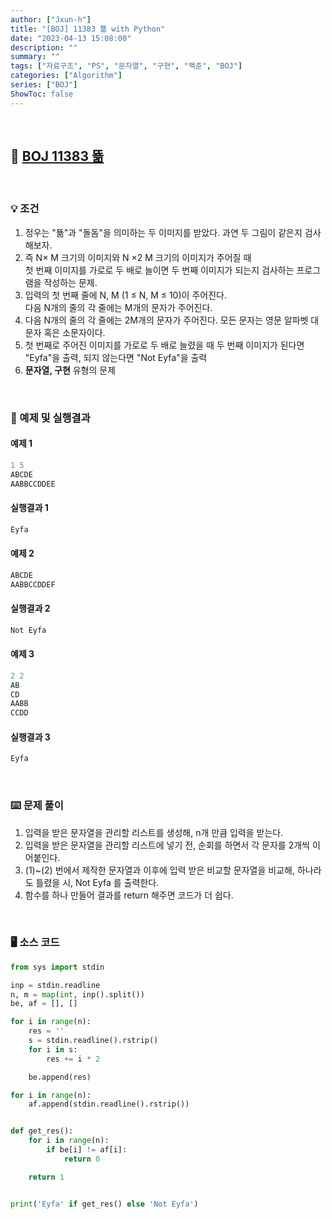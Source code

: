 ```yaml
---
author: ["Jxun-h"]
title: "[BOJ] 11383 뚊 with Python"
date: "2023-04-13 15:08:00"
description: ""
summary: ""
tags: ["자료구조", "PS", "문자열", "구현", "백준", "BOJ"]
categories: ["Algorithm"]
series: ["BOJ"]
ShowToc: false
---
```


<br>

## 📌 <a href="https://www.acmicpc.net/problem/11383" target="_blank">BOJ 11383 뚊</a>

<br>

### 💡 조건

1.  정우는 "뚊"과 "돌돔"을 의미하는 두 이미지를 받았다. 과연 두 그림이 같은지 검사해보자.
2.  즉 N× M 크기의 이미지와 N ×2 M 크기의 이미지가 주어질 때  
    첫 번째 이미지를 가로로 두 배로 늘이면 두 번째 이미지가 되는지 검사하는 프로그램을 작성하는 문제.
3.  입력의 첫 번째 줄에 N, M (1 ≤ N, M ≤ 10)이 주어진다.  
    다음 N개의 줄의 각 줄에는 M개의 문자가 주어진다.
4.  다음 N개의 줄의 각 줄에는 2M개의 문자가 주어진다. 모든 문자는 영문 알파벳 대문자 혹은 소문자이다.
5.  첫 번째로 주어진 이미지를 가로로 두 배로 늘렸을 때 두 번째 이미지가 된다면 "Eyfa"을 출력, 되지 않는다면 "Not Eyfa"을 출력
6.  **문자열, 구현** 유형의 문제

<br>

### 🔖 예제 및 실행결과

#### 예제 1

```py
1 5
ABCDE
AABBCCDDEE
```

#### 실행결과 1

```py
Eyfa
```

#### 예제 2

```py
ABCDE
AABBCCDDEF
```

#### 실행결과 2

```py
Not Eyfa
```

#### 예제 3

```py
2 2
AB
CD
AABB
CCDD
```

#### 실행결과 3

```py
Eyfa
```

<br>

### ⌨️ 문제 풀이

1.  입력을 받은 문자열을 관리할 리스트를 생성해, n개 만큼 입력을 받는다.
2.  입력을 받은 문자열을 관리할 리스트에 넣기 전, 순회를 하면서 각 문자를 2개씩 이어붙인다.
3.  (1)~(2) 번에서 제작한 문자열과 이후에 입력 받은 비교할 문자열을 비교해, 하나라도 틀렸을 시, Not Eyfa 를 출력한다.
4.  함수를 하나 만들어 결과를 return 해주면 코드가 더 쉽다.

<br>

### 🖥 소스 코드

```py
from sys import stdin

inp = stdin.readline
n, m = map(int, inp().split())
be, af = [], []

for i in range(n):
    res = ''
    s = stdin.readline().rstrip()
    for i in s:
        res += i * 2

    be.append(res)

for i in range(n):
    af.append(stdin.readline().rstrip())


def get_res():
    for i in range(n):
        if be[i] != af[i]:
            return 0

    return 1


print('Eyfa' if get_res() else 'Not Eyfa')
```